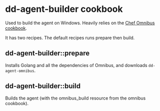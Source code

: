 dd-agent-builder cookbook
=========================

Used to build the agent on Windows. Heavily relies on the [Chef Omnibus cookbook](https://github.com/chef-cookbooks/omnibus).

It has two recipes. The default recipes runs prepare then build.

## dd-agent-builder::prepare

Installs Golang and all the dependencies of Omnibus, and downloads `dd-agent-omnibus`.


## dd-agent-builder::build

Builds the agent (with the omnibus_build resource from the omnibus cookbook).
